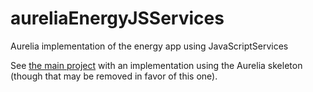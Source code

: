 # aureliaEnergyJSServices

Aurelia implementation of the energy app using JavaScriptServices

See [the main project](https://github.com/aligneddev/JQueryToAurelia) with an implementation using the Aurelia skeleton (though that may be removed in favor of this one).
